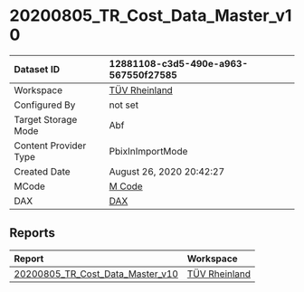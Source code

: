 



# 20200805_TR_Cost_Data_Master_v10

|Dataset ID|12881108-c3d5-490e-a963-567550f27585|
| :--- | :--- |
|Workspace|[TÜV Rheinland](../Workspaces/TÜV-Rheinland.md)|
|Configured By|not set|
|Target Storage Mode|Abf|
|Content Provider Type|PbixInImportMode|
|Created Date|August 26, 2020 20:42:27|
|MCode|[M Code](./20200805_TR_Cost_Data_Master_v10/mcode.md)|
|DAX|[DAX](./20200805_TR_Cost_Data_Master_v10/dax.md)|

## Reports

|Report|Workspace|
| :--- | :--- |
|[20200805_TR_Cost_Data_Master_v10](../Reports/20200805_TR_Cost_Data_Master_v10.md)|[TÜV Rheinland](../Workspaces/TÜV-Rheinland.md)|
